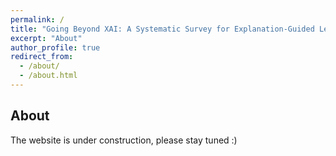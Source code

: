 ```yaml
---
permalink: /
title: "Going Beyond XAI: A Systematic Survey for Explanation-Guided Learning"
excerpt: "About"
author_profile: true
redirect_from: 
  - /about/
  - /about.html
---
```


## About
The website is under construction, please stay tuned :)
